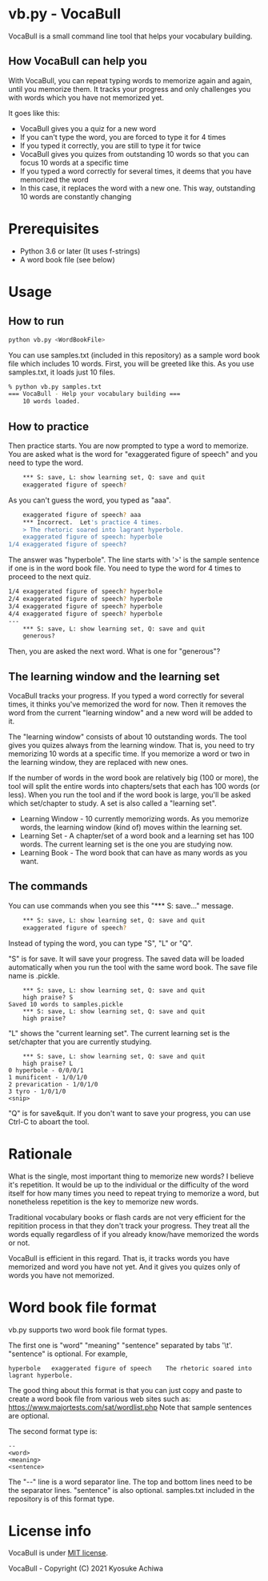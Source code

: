 # vb.py - VocaBull

VocaBull is a small command line tool that helps your vocabulary building.

## How VocaBull can help you

With VocaBull, you can repeat typing words to memorize again and again, until you memorize them.  It tracks your progress and only challenges you with words which you have not memorized yet.

It goes like this:
* VocaBull gives you a quiz for a new word
* If you can't type the word, you are forced to type it for 4 times
* If you typed it correctly, you are still to type it for twice
* VocaBull gives you quizes from outstanding 10 words so that you can focus 10 words at a specific time
* If you typed a word correctly for several times, it deems that you have memorized the word
* In this case, it replaces the word with a new one.  This way, outstanding 10 words are constantly changing

# Prerequisites

* Python 3.6 or later (It uses f-strings)
* A word book file (see below)

# Usage
## How to run

```bash
python vb.py <WordBookFile>
```
You can use samples.txt (included in this repository) as a sample word book file which includes 10 words.  First, you will be greeted like this.  As you use samples.txt, it loads just 10 files.

```bash
% python vb.py samples.txt 
=== VocaBull - Help your vocabulary building ===
    10 words loaded.
```

## How to practice

Then practice starts.  You are now prompted to type a word to memorize.  You are asked what is the word for "exaggerated figure of speech" and you need to type the word.

```bash
    *** S: save, L: show learning set, Q: save and quit
    exaggerated figure of speech? 
```
As you can't guess the word, you typed as "aaa".

```bash
    exaggerated figure of speech? aaa        
    *** Incorrect.  Let's practice 4 times.
    > The rhetoric soared into lagrant hyperbole.
    exaggerated figure of speech: hyperbole
1/4 exaggerated figure of speech?
```
The answer was "hyperbole".  The line starts with '>' is the sample sentence if one is in the word book file.  You need to type the word for 4 times to proceed to the next quiz.

```bash
1/4 exaggerated figure of speech? hyperbole
2/4 exaggerated figure of speech? hyperbole
3/4 exaggerated figure of speech? hyperbole
4/4 exaggerated figure of speech? hyperbole
---
    *** S: save, L: show learning set, Q: save and quit
    generous?
```
Then, you are asked the next word.  What is one for "generous"?

## The learning window and the learning set

VocaBull tracks your progress.  If you typed a word correctly for several times, it thinks you've memorized the word for now.  Then it removes the word from the current "learning window" and a new word will be added to it.

The "learning window" consists of about 10 outstanding words.  The tool gives you quizes always from the learning window.  That is, you need to try memorizing 10 words at a specific time.  If you memorize a word or two in the learning window, they are replaced with new ones.

If the number of words in the word book are relatively big (100 or more), the tool will split the entire words into chapters/sets that each has 100 words (or less).  When you run the tool and if the word book is large, you'll be asked which set/chapter to study.  A set is also called a "learning set".

* Learning Window - 10 currently memorizing words.  As you memorize words, the learning window (kind of) moves within the learning set.
* Learning Set - A chapter/set of a word book and a learning set has 100 words.  The current learning set is the one you are studying now.
* Learning Book - The word book that can have as many words as you want.

## The commands

You can use commands when you see this "*** S: save..." message.
```bash
    *** S: save, L: show learning set, Q: save and quit
    exaggerated figure of speech? 
```
Instead of typing the word, you can type "S", "L" or "Q".

"S" is for save.  It will save your progress.  The saved data will be loaded automatically when you run the tool with the same word book.  The save file name is <wordfile>.pickle.

```
    *** S: save, L: show learning set, Q: save and quit
    high praise? S
Saved 10 words to samples.pickle
    *** S: save, L: show learning set, Q: save and quit
    high praise? 
```

"L" shows the "current learning set".  The current learning set is the set/chapter that you are currently studying.

```
    *** S: save, L: show learning set, Q: save and quit
    high praise? L
0 hyperbole - 0/0/0/1
1 munificent - 1/0/1/0
2 prevarication - 1/0/1/0
3 tyro - 1/0/1/0
<snip>
```

"Q" is for save&quit.  If you don't want to save your progress, you can use Ctrl-C to aboart the tool.

# Rationale

What is the single, most important thing to memorize new words?  I believe it's repetition.  It would be up to the individual or the difficulty of the word itself for how many times you need to repeat trying to memorize a word, but nonetheless repetition is the key to memorize new words.

Traditional vocabulary books or flash cards are not very efficient for the repitition process in that they don't track your progress.  They treat all the words equally regardless of if you already know/have memorized the words or not.

VocaBull is efficient in this regard.  That is, it tracks words you have memorized and word you have not yet.  And it gives you quizes only of words you have not memorized.


# Word book file format

vb.py supports two word book file format types.

The first one is "word" "meaning" "sentence" separated by tabs '\t'.  "sentence" is optional.  For example,

```
hyperbole	exaggerated figure of speech	The rhetoric soared into lagrant hyperbole.
```
The good thing about this format is that you can just copy and paste to create a word book file from various web sites such as: https://www.majortests.com/sat/wordlist.php  Note that sample sentences are optional.


The second format type is:
```
--
<word>
<meaning>
<sentence>
```
The "--" line is a word separator line.  The top and bottom lines need to be the separator lines.  "sentence" is also optional.  samples.txt included in the repository is of this format type.

# License info

VocaBull is under [MIT license](https://en.wikipedia.org/wiki/MIT_License).

VocaBull - Copyright (C) 2021 Kyosuke Achiwa